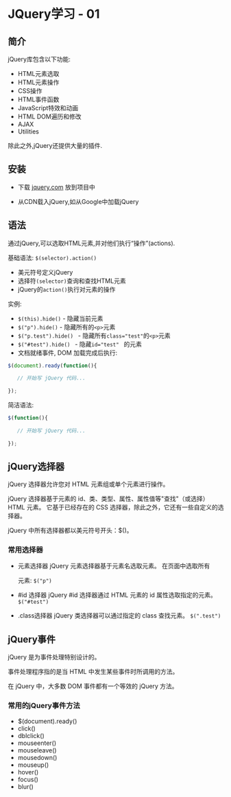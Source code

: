 # JQuery学习 - 01

## 简介  

jQuery库包含以下功能:

- HTML元素选取
- HTML元素操作
- CSS操作
- HTML事件函数
- JavaScript特效和动画
- HTML DOM遍历和修改
- AJAX
- Utilities

除此之外,jQuery还提供大量的插件.


## 安装  

- 下载 [jquery.com](https://jquery.com/download/) 放到项目中

- 从CDN载入jQuery,如从Google中加载jQuery

## 语法

通过jQuery,可以选取HTML元素,并对他们执行“操作”(actions).

基础语法: `$(selector).action()`

- 美元符号定义jQuery
- 选择符`(selector)`查询和查找HTML元素
- jQuery的`action()`执行对元素的操作

实例: 

- `$(this).hide()` - 隐藏当前元素
- `$("p").hide()` - 隐藏所有的`<p>`元素
- `$("p.test").hide() ` - 隐藏所有`class="test"`的`<p>`元素
- `$("#test").hide() ` - 隐藏`id="test" ` 的元素
- 文档就绪事件, DOM 加载完成后执行:
``` javascript
$(document).ready(function(){
 
   // 开始写 jQuery 代码...
 
});
```
简洁语法:
```javascript
$(function(){
 
   // 开始写 jQuery 代码...
 
});
```

## jQuery选择器

jQuery 选择器允许您对 HTML 元素组或单个元素进行操作。


jQuery 选择器基于元素的 id、类、类型、属性、属性值等"查找"（或选择）HTML 元素。 它基于已经存在的 CSS 选择器，除此之外，它还有一些自定义的选择器。

jQuery 中所有选择器都以美元符号开头：$()。

### 常用选择器

- 元素选择器
    jQuery 元素选择器基于元素名选取元素。
    在页面中选取所有 <p> 元素: `$("p")`

- #id 选择器
    jQuery #id 选择器通过 HTML 元素的 id 属性选取指定的元素。
    `$("#test")`

- .class选择器
    jQuery 类选择器可以通过指定的 class 查找元素。
    `$(".test")`


## jQuery事件

jQuery 是为事件处理特别设计的。

事件处理程序指的是当 HTML 中发生某些事件时所调用的方法。

在 jQuery 中，大多数 DOM 事件都有一个等效的 jQuery 方法。


### 常用的jQuery事件方法

- $(document).ready()
- click()
- dblclick()
- mouseenter()
- mouseleave()
- mousedown()
- mouseup()
- hover()
- focus()
- blur()

